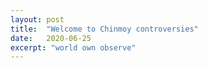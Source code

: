 ```yaml
---
layout: post
title:  "Welcome to Chinmoy controversies"
date:   2020-06-25
excerpt: "world own observe"
---
```

